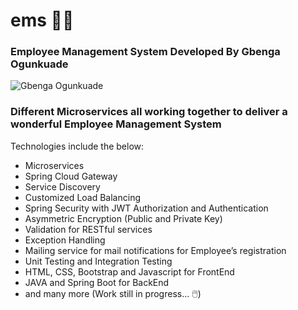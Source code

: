 # ems 👷‍♂️
### Employee Management System Developed By **Gbenga Ogunkuade**
![Gbenga Ogunkuade](https://github.com/gbengaogunkuade/ems/blob/main/GB-PROFILE-PIX.jpg)

### Different Microservices all working together to deliver a wonderful Employee Management System

Technologies include the below:
- Microservices
- Spring Cloud Gateway
- Service Discovery
- Customized Load Balancing
- Spring Security with JWT Authorization and Authentication
- Asymmetric Encryption (Public and Private Key)
- Validation for RESTful services
- Exception Handling
- Mailing service for mail notifications for Employee’s registration
- Unit Testing and Integration Testing
- HTML, CSS, Bootstrap and Javascript for FrontEnd
- JAVA and Spring Boot for BackEnd
- and many more (Work still in progress... 🖱️)



